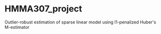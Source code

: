 # HMMA307_project


Outlier-robust estimation of sparse linear model using l1-penalized Huber's M-estimator
